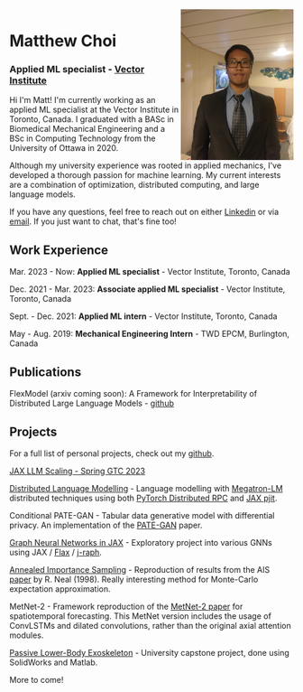 <img src="/assets/pfp.jpg" width="200" align="right" />

# Matthew Choi
### Applied ML specialist - [Vector Institute](https://vectorinstitute.ai/)

Hi I'm Matt! I'm currently working as an applied ML specialist at the Vector Institute in Toronto, Canada. I graduated with a BASc in Biomedical Mechanical Engineering and a BSc in Computing Technology from the University of Ottawa in 2020. 

Although my university experience was rooted in applied mechanics, I've developed a thorough passion for machine learning. My current interests are a combination of optimization, distributed computing, and large language models. 

If you have any questions, feel free to reach out on either [Linkedin](https://www.linkedin.com/in/matthew-choi-bmed/) or via [email](mailto:matthew.choi@vectorinstitute.ai). If you just want to chat, that's fine too!

## Work Experience
Mar. 2023 - Now: **Applied ML specialist** - Vector Institute, Toronto, Canada

Dec. 2021 - Mar. 2023: **Associate applied ML specialist** - Vector Institute, Toronto, Canada

Sept. - Dec. 2021: **Applied ML intern** - Vector Institute, Toronto, Canada

May - Aug. 2019: **Mechanical Engineering Intern** - TWD EPCM, Burlington, Canada

## Publications
FlexModel (arxiv coming soon): A Framework for Interpretability of Distributed Large Language Models - [github](https://github.com/VectorInstitute/flex_model)

## Projects
For a full list of personal projects, check out my [github](https://github.com/MChoi-git).

[JAX LLM Scaling - Spring GTC 2023](https://www.nvidia.com/en-us/on-demand/session/gtcspring23-s51956/)

[Distributed Language Modelling](https://github.com/MChoi-git/distributed-fun) - Language modelling with [Megatron-LM](https://arxiv.org/pdf/1909.08053.pdf) distributed techniques using both [PyTorch Distributed RPC](https://pytorch.org/docs/stable/rpc.html) and [JAX pjit](https://jax.readthedocs.io/en/latest/jax-101/08-pjit.html).

Conditional PATE-GAN - Tabular data generative model with differential privacy. An implementation of the [PATE-GAN](https://openreview.net/pdf?id=S1zk9iRqF7) paper.

[Graph Neural Networks in JAX](https://github.com/MChoi-git/graph_NNs_jax) - Exploratory project into various GNNs using JAX / [Flax](https://github.com/google/flax) / [j-raph](https://github.com/deepmind/jraph).

[Annealed Importance Sampling](https://github.com/MChoi-git/AIS-jax) - Reproduction of results from the AIS [paper](https://arxiv.org/abs/physics/9803008) by R. Neal (1998). Really interesting method for Monte-Carlo expectation approximation.  

MetNet-2 - Framework reproduction of the [MetNet-2 paper](https://arxiv.org/abs/2111.07470) for spatiotemporal forecasting. This MetNet version includes the usage of ConvLSTMs and dilated convolutions, rather than the original axial attention modules. 

[Passive Lower-Body Exoskeleton](https://github.com/MChoi-git/Exoskeleton-Capstone-Archive) - University capstone project, done using SolidWorks and Matlab. 

More to come!
